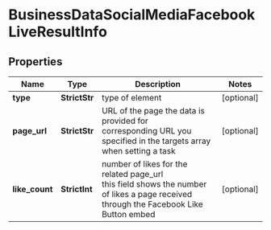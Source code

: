 # BusinessDataSocialMediaFacebookLiveResultInfo


## Properties

| Name | Type | Description | Notes |
|------------ | ------------- | ------------- | -------------|
**type** | **StrictStr** | type of element |[optional]|
**page_url** | **StrictStr** | URL of the page the data is provided for<br>corresponding URL you specified in the targets array when setting a task |[optional]|
**like_count** | **StrictInt** | number of likes for the related page_url<br>this field shows the number of likes a page received through the Facebook Like Button embed |[optional]|